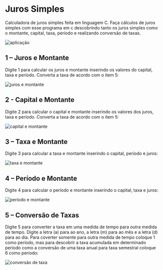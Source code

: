 # Juros Simples
Calculadora de juros simples feita em linguagem C.
Faça cálculos de juros simples com esse programa em c descobrindo tanto os juros simples como o montante, capital, taxa, período e realizando conversão de taxas.

![aplicação](https://github.com/rodriguesrenato61/Juros-Simples/blob/master/img/juros_simples.png)

## 1 – Juros e Montante
Digite 1 para calcular os juros e montante inserindo os valores do capital, taxa e período. Converta a taxa de acordo com o item 5:

![juros e montante](https://github.com/rodriguesrenato61/Juros-Simples/blob/master/img/juros_simples_1.png)

## 2 - Capital e Montante
Digite 2 para calcular o capital e montante inserindo os valores dos juros, taxa e período. Converta a taxa de acordo com o item 5:

![capital e montante](https://github.com/rodriguesrenato61/Juros-Simples/blob/master/img/juros_simples_2.png)

## 3 – Taxa e Montante
Digite 3 para calcular a taxa e montante inserindo o capital, período e juros:

![taxa e montante](https://github.com/rodriguesrenato61/Juros-Simples/blob/master/img/juros_simples_3.png)

## 4 – Período e Montante
Digite 4 para calcular o período e montante inserindo o capital, taxa e juros:

![período e montante](https://github.com/rodriguesrenato61/Juros-Simples/blob/master/img/juros_simples_4.png)

## 5 – Conversão de Taxas
Digite 5 para converter a taxa em uma medida de tempo para outra medida de tempo.
Digite a letra (a) para ao ano, a letra (m) para ao mês e a letra (d) para ao dia. Para coverter somente para outra medida de tempo coloque 1 como período, mas para descobrir a taxa acumulada em determinado período como a conversão de uma taxa anual para taxa semestral coloque 6 como período:  

![conversão de taxa](https://github.com/rodriguesrenato61/Juros-Simples/blob/master/img/juros_simples_5.png)

